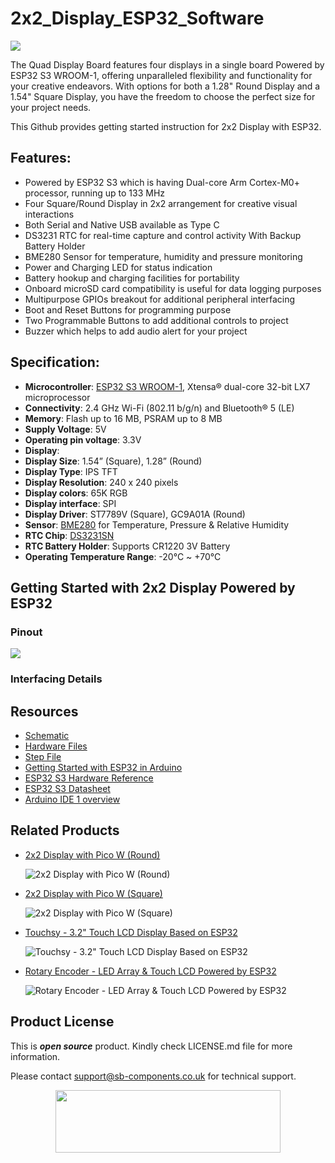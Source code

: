 # 2x2_Display_ESP32_Software

<img src= "https://cdn.shopify.com/s/files/1/1217/2104/files/Main_ESP32_Banner.png?v=1720594391" />

The Quad Display Board features four displays in a single board Powered by ESP32 S3 WROOM-1, offering unparalleled flexibility and functionality for your creative endeavors. With options for both a 1.28" Round Display and a 1.54" Square Display, you have the freedom to choose the perfect size for your project needs. 

This Github provides getting started instruction for 2x2 Display with ESP32.

## Features:
- Powered by ESP32 S3 which is having Dual-core Arm Cortex-M0+ processor, running up to 133 MHz
- Four Square/Round Display in 2x2 arrangement for creative visual interactions
- Both Serial and Native USB available as Type C 
- DS3231 RTC for real-time capture and control activity With Backup Battery Holder
- BME280 Sensor for temperature, humidity and pressure monitoring
- Power and Charging LED for status indication
- Battery hookup and charging facilities for portability
- Onboard microSD card compatibility is useful for data logging purposes
- Multipurpose GPIOs breakout for additional peripheral interfacing
- Boot and Reset Buttons for programming purpose
- Two Programmable Buttons to add additional controls to project 
- Buzzer which helps to add audio alert for your project

## Specification:
- **Microcontroller**: [ESP32 S3 WROOM-1](https://github.com/sbcshop/2x2_Display_ESP32_Software/blob/main/Documents/esp32-s3-wroom-1_wroom-1u_datasheet_en.pdf), Xtensa® dual-core 32-bit LX7 microprocessor
- **Connectivity**: 2.4 GHz Wi-Fi (802.11 b/g/n) and Bluetooth® 5 (LE) 
- **Memory**: Flash up to 16 MB, PSRAM up to 8 MB
- **Supply Voltage**: 5V
- **Operating pin voltage**: 3.3V
- **Display**: 
- **Display Size**: 1.54” (Square), 1.28” (Round) 
- **Display Type**: IPS TFT 
- **Display Resolution**:  240 x 240 pixels
- **Display colors**: 65K RGB
- **Display interface**: SPI
- **Display Driver**: ST7789V (Square), GC9A01A (Round)
- **Sensor**: [BME280](https://github.com/sbcshop/2x2_Display_ESP32_Software/blob/main/Documents/BME280-Datasheet.pdf) for Temperature, Pressure & Relative Humidity
- **RTC Chip**: [DS3231SN](https://github.com/sbcshop/2x2_Display_ESP32_Software/blob/main/Documents/ds3231.pdf)
- **RTC Battery Holder**: Supports CR1220 3V Battery 
- **Operating Temperature Range**: -20°C ~ +70°C 

## Getting Started with 2x2 Display Powered by ESP32 
### Pinout
<img src= "https://cdn.shopify.com/s/files/1/1217/2104/files/ESP32_PINOUT.png?v=1720594472" />


### Interfacing Details


  


## Resources
  * [Schematic](https://github.com/sbcshop/2x2_Display_ESP32_Hardware/blob/main/Design%20Data/SCH%202x2%20Display%20ESP32.pdf)
  * [Hardware Files](https://github.com/sbcshop/2x2_Display_ESP32_Hardware)
  * [Step File](https://github.com/sbcshop/2x2_Display_ESP32_Hardware/blob/main/Mechanical%20Data/2x2%20Display%20ESP32.step)
  * [Getting Started with ESP32 in Arduino](https://docs.espressif.com/projects/arduino-esp32/en/latest/)
  * [ESP32 S3 Hardware Reference](https://docs.espressif.com/projects/esp-idf/en/latest/esp32s3/hw-reference/index.html)
  * [ESP32 S3 Datasheet](https://github.com/sbcshop/2x2_Display_ESP32_Software/blob/main/Documents/esp32-s3-wroom-1_wroom-1u_datasheet_en.pdf)
  * [Arduino IDE 1 overview](https://docs.arduino.cc/software/ide-v1/tutorials/Environment)
    
## Related Products  
  * [2x2 Display with Pico W (Round)](https://shop.sb-components.co.uk/products/2x2-quad-display-board?variant=41538301427795)

    ![2x2 Display with Pico W (Round)](https://shop.sb-components.co.uk/cdn/shop/files/mainroundpico.png?v=1720526791&width=300)
  
  * [2x2 Display with Pico W (Square)](https://shop.sb-components.co.uk/products/2x2-quad-display-board?variant=41538301460563)

    ![2x2 Display with Pico W (Square)](https://shop.sb-components.co.uk/cdn/shop/files/squarepico.png?v=1720527004&width=300)
    
  * [Touchsy - 3.2" Touch LCD Display Based on ESP32](https://shop.sb-components.co.uk/products/touchsy-3-2-touch-lcd-display-based-on-esp32-mcu?variant=40828141174867)

    ![Touchsy - 3.2" Touch LCD Display Based on ESP32](https://shop.sb-components.co.uk/cdn/shop/files/esp.jpg?v=1686900424&width=300)
  
  * [Rotary Encoder - LED Array & Touch LCD Powered by ESP32](https://shop.sb-components.co.uk/products/rotary-encoder-led-array-touch-lcd-for-esp32-pico-hat?variant=41002601709651)

    ![Rotary Encoder - LED Array & Touch LCD Powered by ESP32](https://shop.sb-components.co.uk/cdn/shop/files/RotaryEncoder-LEDArray_TouchLCDforESP32PicoHAT_6.png?v=1710413189&width=300)


## Product License

This is ***open source*** product. Kindly check LICENSE.md file for more information.

Please contact support@sb-components.co.uk for technical support.
<p align="center">
  <img width="360" height="100" src="https://cdn.shopify.com/s/files/1/1217/2104/files/Logo_sb_component_3.png?v=1666086771&width=300">
</p>

